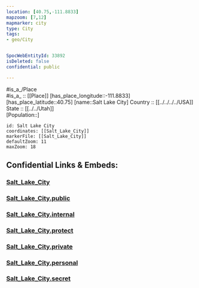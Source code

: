 ```yaml
---
location: [40.75,-111.8833] 
mapzoom: [7,12] 
mapmarker: city 
type: City
tags:
- geo/City


SpocWebEntityId: 33892
isDeleted: false
confidential: public

---
```

#is_a_/Place  
#is_a_ :: [[Place]] 
[has_place_longitude::-111.8833] 
[has_place_latitude::40.75] 
[name::Salt Lake City] 
Country :: [[../../../../USA]]  
State :: [[../../Utah]]  
[Population::] 



```leaflet
id: Salt Lake City
coordinates: [[Salt_Lake_City]] 
markerFile: [[Salt_Lake_City]] 
defaultZoom: 11 
maxZoom: 18
```


## Confidential Links & Embeds: 

### [Salt_Lake_City](/_Standards/Earth/Continent/America~North/USA/USA~Mountain/Utah/counties~Utah/Salt_Lake,County/cities~Salt_Lake/Salt_Lake_City.md) 

### [Salt_Lake_City.public](/_public/Earth/Continent/America~North/USA/USA~Mountain/Utah/counties~Utah/Salt_Lake,County/cities~Salt_Lake/Salt_Lake_City.public.md) 

### [Salt_Lake_City.internal](/_internal/Earth/Continent/America~North/USA/USA~Mountain/Utah/counties~Utah/Salt_Lake,County/cities~Salt_Lake/Salt_Lake_City.internal.md) 

### [Salt_Lake_City.protect](/_protect/Earth/Continent/America~North/USA/USA~Mountain/Utah/counties~Utah/Salt_Lake,County/cities~Salt_Lake/Salt_Lake_City.protect.md) 

### [Salt_Lake_City.private](/_private/Earth/Continent/America~North/USA/USA~Mountain/Utah/counties~Utah/Salt_Lake,County/cities~Salt_Lake/Salt_Lake_City.private.md) 

### [Salt_Lake_City.personal](/_personal/Earth/Continent/America~North/USA/USA~Mountain/Utah/counties~Utah/Salt_Lake,County/cities~Salt_Lake/Salt_Lake_City.personal.md) 

### [Salt_Lake_City.secret](/_secret/Earth/Continent/America~North/USA/USA~Mountain/Utah/counties~Utah/Salt_Lake,County/cities~Salt_Lake/Salt_Lake_City.secret.md)

